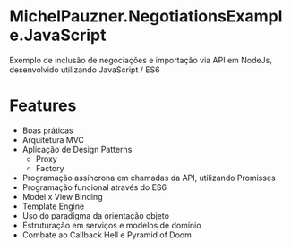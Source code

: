 # MichelPauzner.NegotiationsExample.JavaScript
Exemplo de inclusão de negociações e importação via API em NodeJs, desenvolvido utilizando JavaScript / ES6

# Features

+ Boas práticas
+ Arquitetura MVC
+ Aplicação de Design Patterns
  + Proxy
  + Factory
+ Programação assíncrona em chamadas da API, utilizando Promisses
+ Programação funcional através do ES6
+ Model x View Binding
+ Template Engine
+ Uso do paradigma da orientação objeto
+ Estruturação em serviços e modelos de domínio
+ Combate ao Callback Hell e Pyramid of Doom
